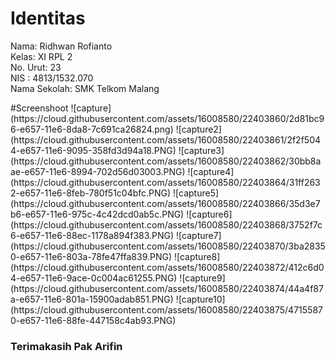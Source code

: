 # Identitas
<p>Nama: Ridhwan Rofianto <br>
Kelas: XI RPL 2 <br>
No. Urut: 23 <br>
NIS : 4813/1532.070 <br>
Nama Sekolah: SMK Telkom Malang </p>
#Screenshoot
![capture](https://cloud.githubusercontent.com/assets/16008580/22403860/2d81bc96-e657-11e6-8da8-7c691ca26824.png)
![capture2](https://cloud.githubusercontent.com/assets/16008580/22403861/2f2f5044-e657-11e6-9095-358fd3d94a18.PNG)
![capture3](https://cloud.githubusercontent.com/assets/16008580/22403862/30bb8aae-e657-11e6-8994-702d56d03003.PNG)
![capture4](https://cloud.githubusercontent.com/assets/16008580/22403864/31ff2632-e657-11e6-8feb-780f51c04bfc.PNG)
![capture5](https://cloud.githubusercontent.com/assets/16008580/22403866/35d3e7b6-e657-11e6-975c-4c42dcd0ab5c.PNG)
![capture6](https://cloud.githubusercontent.com/assets/16008580/22403868/3752f7c6-e657-11e6-88ec-1178a894f383.PNG)
![capture7](https://cloud.githubusercontent.com/assets/16008580/22403870/3ba28350-e657-11e6-803a-78fe47ffa839.PNG)
![capture8](https://cloud.githubusercontent.com/assets/16008580/22403872/412c6d04-e657-11e6-9ace-0c004ac61255.PNG)
![capture9](https://cloud.githubusercontent.com/assets/16008580/22403874/44a4f87a-e657-11e6-801a-15900adab851.PNG)
![capture10](https://cloud.githubusercontent.com/assets/16008580/22403875/47155870-e657-11e6-88fe-447158c4ab93.PNG)

<h3>Terimakasih Pak Arifin</h3>
